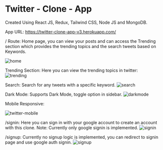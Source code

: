 # Twitter - Clone - App

Created Using React JS, Redux, Tailwind CSS, Node JS and MongoDB.

App URL: https://twitter-clone-app-v3.herokuapp.com/


/ Route:
Home page, you can view your posts and can access the Trending section which provides the trending topics and the search tweets based on Keywords.

![home](https://user-images.githubusercontent.com/93180796/169945822-44e134fb-406a-47c3-a8d5-3cd7b01ccca1.png)

Trending Section:
Here you can view the trending topics in twitter:
![trending](https://user-images.githubusercontent.com/93180796/169946373-1ecf3690-df64-4e54-b527-516e48f88ef1.png)

Search:
Search for any tweets with a specific keyword. 
![search](https://user-images.githubusercontent.com/93180796/169946263-689292d1-ae90-4c4a-9686-fb01144eb0dc.png)

Dark Mode:
Supports Dark Mode, toggle option in sidebar.
![darkmode](https://user-images.githubusercontent.com/93180796/169946433-3a12e406-fe72-41ec-bb55-4e78505e6ccd.png)

Mobile Responsive:

![twitter-mobile](https://user-images.githubusercontent.com/93180796/169947900-34016730-ff31-4153-ab0f-79f05547d0e9.png)

/signin: 
Here you can sign in with your google account to create an account with this clone. 
Note: Currently only google signin is implemented.
![signin](https://user-images.githubusercontent.com/93180796/169946589-214fbcda-6309-41fd-b769-3e29a9a098b7.png)

/signup:
Currently no signup logic is implemented, you can redirect to signin page and use google auth signin.
![signup](https://user-images.githubusercontent.com/93180796/169946733-1ab463e2-705f-4406-b6b7-874545311c17.png)



